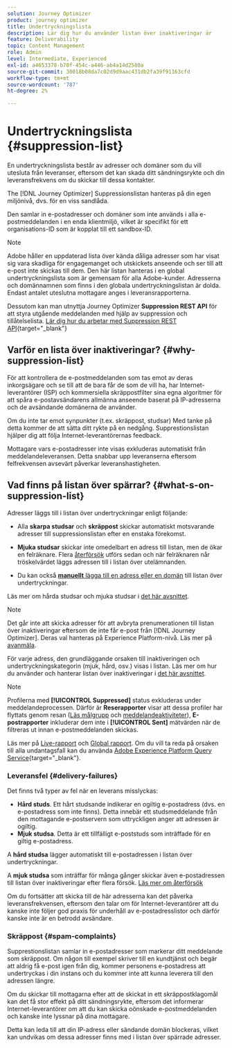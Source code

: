 ```yaml
---
solution: Journey Optimizer
product: journey optimizer
title: Undertryckningslista
description: Lär dig hur du använder listan över inaktiveringar är
feature: Deliverability
topic: Content Management
role: Admin
level: Intermediate, Experienced
exl-id: a4653378-b70f-454c-a446-ab4a14d2580a
source-git-commit: 30018b08da7c02d9d9aac431db2fa39f91163cfd
workflow-type: tm+mt
source-wordcount: '787'
ht-degree: 2%

---
```


# Undertryckningslista {#suppression-list}

En undertryckningslista består av adresser och domäner som du vill utesluta från leveranser, eftersom det kan skada ditt sändningsrykte och din leveransfrekvens om du skickar till dessa kontakter.

The [!DNL Journey Optimizer] Suppressionslistan hanteras på din egen miljönivå, dvs. för en viss sandlåda.

Den samlar in e-postadresser och domäner som inte används i alla e-postmeddelanden i en enda klientmiljö, vilket är specifikt för ett organisations-ID som är kopplat till ett sandbox-ID.

>[!NOTE]
>
>Adobe håller en uppdaterad lista över kända dåliga adresser som har visat sig vara skadliga för engagemanget och utskickets anseende och ser till att e-post inte skickas till dem. Den här listan hanteras i en global undertryckningslista som är gemensam för alla Adobe-kunder. Adresserna och domännamnen som finns i den globala undertryckningslistan är dolda. Endast antalet uteslutna mottagare anges i leveransrapporterna.

Dessutom kan man utnyttja Journey Optimizer **Suppression REST API** för att styra utgående meddelanden med hjälp av suppression och tillåtelselista. [Lär dig hur du arbetar med Suppression REST API](https://developer.adobe.com/journey-optimizer-apis/references/suppression/){target="_blank"}

## Varför en lista över inaktiveringar? {#why-suppression-list}

För att kontrollera de e-postmeddelanden som tas emot av deras inkorgsägare och se till att de bara får de som de vill ha, har Internet-leverantörer (ISP) och kommersiella skräppostfilter sina egna algoritmer för att spåra e-postavsändarens allmänna anseende baserat på IP-adresserna och de avsändande domänerna de använder.

Om du inte tar emot synpunkter (t.ex. skräppost, studsar) Med tanke på detta kommer de att sätta ditt rykte på en nedgång. Supprestionslistan hjälper dig att följa Internet-leverantörernas feedback.

Mottagare vars e-postadresser inte visas exkluderas automatiskt från meddelandeleveransen. Detta snabbar upp leveranserna eftersom felfrekvensen avsevärt påverkar leveranshastigheten.

## Vad finns på listan över spärrar? {#what-s-on-suppression-list}

Adresser läggs till i listan över undertryckningar enligt följande:

* Alla **skarpa studsar** och **skräppost** skickar automatiskt motsvarande adresser till suppressionslistan efter en enstaka förekomst.

* **Mjuka studsar** skickar inte omedelbart en adress till listan, men de ökar en felräknare. Flera [återförsök](../configuration/retries.md) utförs sedan och när felräknaren når tröskelvärdet läggs adressen till i listan över utelämnanden.

* Du kan också [**manuellt** lägga till en adress eller en domän](../configuration/manage-suppression-list.md#add-addresses-and-domains) till listan över undertryckningar.

Läs mer om hårda studsar och mjuka studsar i [det här avsnittet](#delivery-failures).

>[!NOTE]
>
>Det går inte att skicka adresser för att avbryta prenumerationen till listan över inaktiveringar eftersom de inte får e-post från [!DNL Journey Optimizer]. Deras val hanteras på Experience Platform-nivå. Läs mer på [avanmäla](../privacy/opt-out.md).

För varje adress, den grundläggande orsaken till inaktiveringen och undertryckningskategorin (mjuk, hård, osv.) visas i listan. Läs mer om hur du använder och hanterar listan över inaktiveringar i [det här avsnittet](../configuration/manage-suppression-list.md).

>[!NOTE]
>
>Profilerna med **[!UICONTROL Suppressed]** status exkluderas under meddelandeprocessen. Därför är **Reserapporter** visar att dessa profiler har flyttats genom resan ([Läs målgrupp](../building-journeys/read-audience.md) och [meddelandeaktiviteter](../building-journeys/journeys-message.md)), **E-postrapporter** inkluderar dem inte i **[!UICONTROL Sent]** mätvärden när de filtreras ut innan e-postmeddelanden skickas.
>
>Läs mer på [Live-rapport](../reports/live-report.md) och [Global rapport](../reports/global-report.md). Om du vill ta reda på orsaken till alla undantagsfall kan du använda [Adobe Experience Platform Query Service](https://experienceleague.adobe.com/docs/experience-platform/query/api/getting-started.html){target="_blank"}.

### Leveransfel {#delivery-failures}

Det finns två typer av fel när en leverans misslyckas:

* **Hård studs**. Ett hårt studsande indikerar en ogiltig e-postadress (dvs. en e-postadress som inte finns). Detta innebär ett studsmeddelande från den mottagande e-postservern som uttryckligen anger att adressen är ogiltig.
* **Mjuk studsa**. Detta är ett tillfälligt e-poststuds som inträffade för en giltig e-postadress.

A **hård studsa** lägger automatiskt till e-postadressen i listan över undertryckningar.

A **mjuk studsa** <!--or an **ignored** error--> som inträffar för många gånger skickar även e-postadressen till listan över inaktiveringar efter flera försök. [Läs mer om återförsök](../configuration/retries.md)

Om du fortsätter att skicka till de här adresserna kan det påverka leveransfrekvensen, eftersom den talar om för Internet-leverantörer att du kanske inte följer god praxis för underhåll av e-postadresslistor och därför kanske inte är en betrodd avsändare.

### Skräppost {#spam-complaints}

Supprestionslistan samlar in e-postadresser som markerar ditt meddelande som skräppost. Om någon till exempel skriver till en kundtjänst och begär att aldrig få e-post igen från dig, kommer personens e-postadress att undertryckas i din instans och du kommer inte att kunna leverera till den adressen längre.

Om du skickar till mottagarna efter att de skickat in ett skräppostklagomål kan det få stor effekt på ditt sändningsrykte, eftersom det informerar Internet-leverantörer om att du kan skicka oönskade e-postmeddelanden och kanske inte lyssnar på dina mottagare.

Detta kan leda till att din IP-adress eller sändande domän blockeras, vilket kan undvikas om dessa adresser finns med i listan över spärrade adresser.
